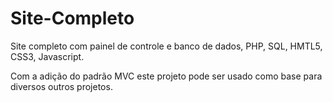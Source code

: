 # Site-Completo
Site completo com painel de controle e banco de dados, PHP, SQL, HMTL5, CSS3, Javascript.

Com a adição do padrão MVC este projeto pode ser usado como base para diversos outros projetos.